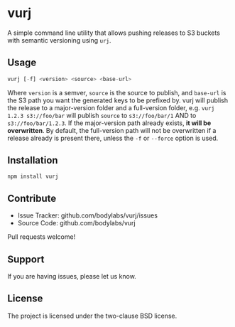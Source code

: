 # vurj

A simple command line utility that allows pushing releases to S3 buckets with semantic versioning using `urj`.

Usage
-----

```js
vurj [-f] <version> <source> <base-url>
```

Where `version` is a semver, `source` is the source to publish, and `base-url` is the S3 path you want the generated keys to be prefixed by. vurj will publish the release to a major-version folder and a full-version folder, e.g. `vurj 1.2.3 s3://foo/bar` will publish `source` to `s3://foo/bar/1` AND to `s3://foo/bar/1.2.3`. If the major-version path already exists, **it will be overwritten**. By default, the full-version path will not be overwritten if a release already is present there, unless the `-f` or `--force` option is used.

Installation
------------

```console
npm install vurj
```

Contribute
----------

- Issue Tracker: github.com/bodylabs/vurj/issues
- Source Code: github.com/bodylabs/vurj

Pull requests welcome!


Support
-------

If you are having issues, please let us know.


License
-------

The project is licensed under the two-clause BSD license.
